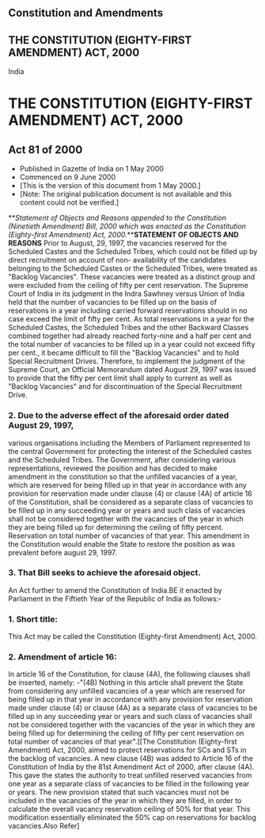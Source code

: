 ## Constitution and Amendments

## THE CONSTITUTION (EIGHTY-FIRST AMENDMENT) ACT, 2000

India

# THE CONSTITUTION (EIGHTY-FIRST AMENDMENT) ACT, 2000

## Act 81 of 2000

  * Published in Gazette of India on 1 May 2000 
  * Commenced on 9 June 2000 
  * [This is the version of this document from 1 May 2000.] 
  * [Note: The original publication document is not available and this content could not be verified.] 

**_Statement of Objects and Reasons appended to the Constitution (Ninetieth
Amendment) Bill, 2000 which was enacted as the Constitution (Eighty-first
Amendment) Act, 2000._****STATEMENT OF OBJECTS AND REASONS** Prior to August,
29, 1997, the vacancies reserved for the Scheduled Castes and the Scheduled
Tribes, which could not be filled up by direct recruitment on account of non-
availability of the candidates belonging to the Scheduled Castes or the
Scheduled Tribes, were treated as "Backlog Vacancies". These vacancies were
treated as a distinct group and were excluded from the ceiling of fifty per
cent reservation. The Supreme Court of India in its judgment in the Indra
Sawhney versus Union of India held that the number of vacancies to be filled
up on the basis of reservations in a year including carried forward
reservations should in no case exceed the limit of fifty per cent. As total
reservations in a year for the Scheduled Castes, the Scheduled Tribes and the
other Backward Classes combined together had already reached forty-nine and a
half per cent and the total number of vacancies to be filled up in a year
could not exceed fifty per cent., it became difficult to fill the "Backlog
Vacancies" and to hold Special Recruitment Drives. Therefore, to implement the
judgment of the Supreme Court, an Official Memorandum dated August 29, 1997
was issued to provide that the fifty per cent limit shall apply to current as
well as "Backlog Vacancies" and for discontinuation of the Special Recruitment
Drive.

### 2. Due to the adverse effect of the aforesaid order dated August 29, 1997,
various organisations including the Members of Parliament represented to the
central Government for protecting the interest of the Scheduled castes and the
Scheduled Tribes. The Government, after considering various representations,
reviewed the position and has decided to make amendment in the constitution so
that the unfilled vacancies of a year, which are reserved for being filled up
in that year in accordance with any provision for reservation made under
clause (4) or clause (4A) of article 16 of the Constitution, shall be
considered as a separate class of vacancies to be filled up in any succeeding
year or years and such class of vacancies shall not be considered together
with the vacancies of the year in which they are being filled up for
determining the ceiling of fifty percent. Reservation on total number of
vacancies of that year. This amendment in the Constitution would enable the
State to restore the position as was prevalent before august 29, 1997.

### 3. That Bill seeks to achieve the aforesaid object.

An Act further to amend the Constitution of India.BE it enacted by Parliament
in the Fiftieth Year of the Republic of India as follows:-

### 1. Short title:

This Act may be called the Constitution (Eighty-first Amendment) Act, 2000.

### 2\. Amendment of article 16:

In article 16 of the Constitution, for clause (4A), the following clauses
shall be inserted, namely: -"(4B) Nothing in this article shall prevent the
State from considering any unfilled vacancies of a year which are reserved for
being filled up in that year in accordance with any provision for reservation
made under clause (4) or clause (4A) as a separate class of vacancies to be
filled up in any succeeding year or years and such class of vacancies shall
not be considered together with the vacancies of the year in which they are
being filled up for determining the ceiling of fifty per cent reservation on
total number of vacancies of that year".[[The Constitution (Eighty-first
Amendment) Act, 2000, aimed to protect reservations for SCs and STs in the
backlog of vacancies. A new clause (4B) was added to Article 16 of the
Constitution of India by the 81st Amendment Act of 2000, after clause (4A).
This gave the states the authority to treat unfilled reserved vacancies from
one year as a separate class of vacancies to be filled in the following year
or years. The new provision stated that such vacancies must not be included in
the vacancies of the year in which they are filled, in order to calculate the
overall vacancy reservation ceiling of 50% for that year. This modification
essentially eliminated the 50% cap on reservations for backlog vacancies.Also
Refer]

